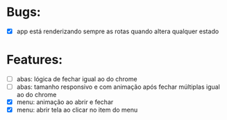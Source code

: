 # Bugs:

- [x] app está renderizando sempre as rotas quando altera qualquer estado

# Features:

- [ ] abas: lógica de fechar igual ao do chrome
- [ ] abas: tamanho responsivo e com animação após fechar múltiplas igual ao do chrome
- [x] menu: animação ao abrir e fechar
- [x] menu: abrir tela ao clicar no item do menu
